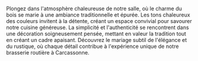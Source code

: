 Plongez dans l'atmosphère chaleureuse de notre salle, où le charme du bois se marie à une ambiance traditionnelle et épurée. Les tons chaleureux des couleurs invitent à la détente, créant un espace convivial pour savourer notre cuisine généreuse. La simplicité et l'authenticité se rencontrent dans une décoration soigneusement pensée, mettant en valeur la tradition tout en créant un cadre apaisant. Découvrez le mariage subtil de l'élégance et du rustique, où chaque détail contribue à l'expérience unique de notre brasserie routière à Carcassonne.
